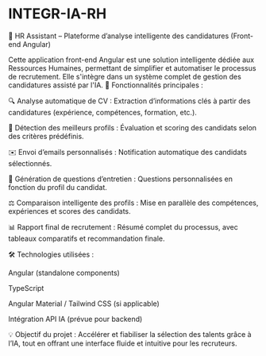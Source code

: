 # INTEGR-IA-RH
📄 HR Assistant – Plateforme d’analyse intelligente des candidatures (Front-end Angular)

Cette application front-end Angular est une solution intelligente dédiée aux Ressources Humaines, permettant de simplifier et automatiser le processus de recrutement. Elle s'intègre dans un système complet de gestion des candidatures assisté par l'IA. 🚀 Fonctionnalités principales :

🔍 Analyse automatique de CV : Extraction d’informations clés à partir des candidatures (expérience, compétences, formation, etc.).

🌟 Détection des meilleurs profils : Évaluation et scoring des candidats selon des critères prédéfinis.

✉️ Envoi d’emails personnalisés : Notification automatique des candidats sélectionnés.

🧠 Génération de questions d’entretien : Questions personnalisées en fonction du profil du candidat.

⚖️ Comparaison intelligente des profils : Mise en parallèle des compétences, expériences et scores des candidats.

📊 Rapport final de recrutement : Résumé complet du processus, avec tableaux comparatifs et recommandation finale.

🛠️ Technologies utilisées :

Angular (standalone components)

TypeScript

Angular Material / Tailwind CSS (si applicable)

Intégration API IA (prévue pour backend)

💡 Objectif du projet : Accélérer et fiabiliser la sélection des talents grâce à l’IA, tout en offrant une interface fluide et intuitive pour les recruteurs.
